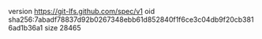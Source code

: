 version https://git-lfs.github.com/spec/v1
oid sha256:7abadf78837d92b0267348ebb61d852840f1f6ce3c04db9f20cb3816ad1b36a1
size 28465
